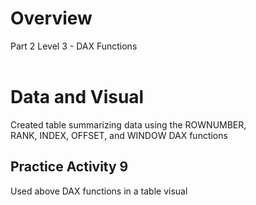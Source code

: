# Overview
Part 2 Level 3 - DAX Functions <br/><br/>

# Data and Visual
Created table summarizing data using the ROWNUMBER, <br/>
RANK, INDEX, OFFSET, and WINDOW DAX functions <br/>

## Practice Activity 9
Used above DAX functions in a table visual <br/>